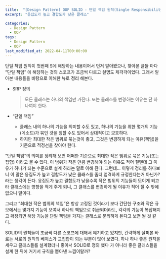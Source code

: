 ```yaml
---
title:  "[Design Pattern] OOP SOLID - 단일 책임 원칙(Single Responsibility Principle)"
excerpt: "응집도가 높고 결합도가 낮은 클래스"

categories:
  - Design Pattern
  - OOP
tags:
  - Design Pattern
  - OOP
last_modified_at: 2022-04-11T00:00:00
---
```



단일 책임 원칙이 첫번째 S에 해당하는 내용이어서 먼저 알아봤으나, 찾아본 글들 마다 “단일 책임” 에 해당하는 것의 스코프가 조금씩 다르고 설명도 제각각이었다. 그래서 알아본 내용들을 바탕으로 이해한 뷰로 정리 해본다.

- SRP 정의
    
    > 모든 클래스는 하나의 책임만 가진다.
    또는 클래스를 변경하는 이유는 단 하나여야 한다.


- “단일 책임”
    - 클래스 내의 하나의 기능을 의미할 수도 있고, 하나의 기능을 위한 몇개의 기능(메소드)가 묶인 것을 칭할 수도 있어서 상대적이고 모호하다.
    - 하지만 최대한 작은 범위로 묶는것이 좋고, 그것은 변경하게 되는 이유(책임)을 기준으로 적정선을 찾아야 한다.

“단일 책임”의 의미를 정리해 보면 어떠한 기준으로 최대한 작은 범위로 묶은 기능(또는 집합) 이라고 볼 수 있다. 이 범위가 작은 만큼 변경해야 되는 이유도 적어 질텐데 그 이유가 하나가 되는 수준으로 설계 하라는 말로 이해 된다.
그런데... 이렇게 정리를 하다보니 이 말은 응집도가 높고 결합도가 낮은 클래스를 좀더 엄격하게 규정한다는거 아닌가? 라는 생각이 든다. 응집도가 높고 결합도가 낮을수록 작은 범위의 기능들이 모이게 되고 타 클래스에는 영향을 적게 주게 되니, 그 클래스를 변경하게 될 이유가 적어 질 수 밖에 없으니 말이다.

그리고 ”최대한 작은 범위의 책임”은 항상 고정된 것이라기 보다 간단한 구조와 작은 규모에서는 몇가지 기능이 모여서 하나의 책임으로 취급되더라도, 각각의 기능이 복잡해지고 확장되면 해당 기능을 단일 책임을 가지는 클래스로 분리하게 된다고 보면 될 것 같다.

SOLID의 원칙들이 조금씩 다른 스코프에 대해서 얘기하고 있지만, 간략하게 살펴본 바로는 서로의 원칙의 베이스가 교집합이 되는 부분이 많아 보였다.
하나 하나 좋은 원칙을 세우고 클래스들를 설계했더니 좋아서 SOLID로 정의 했다 가 아니라  좋은 클래스들을 설계 한 뒤에 거기서 규칙을 뽑아낸 느낌이랄까?